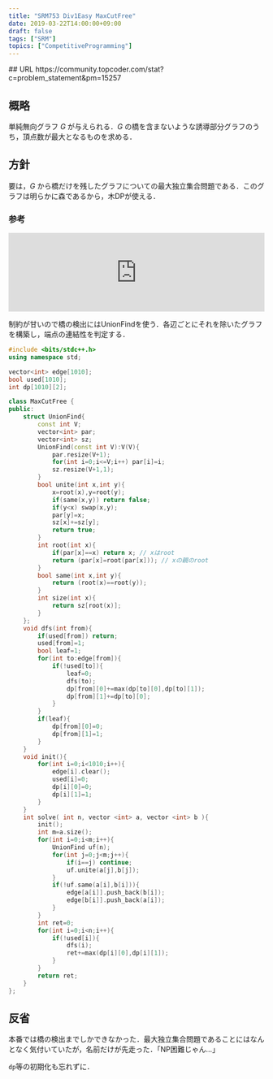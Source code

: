 ```yaml
---
title: "SRM753 Div1Easy MaxCutFree"
date: 2019-03-22T14:00:00+09:00
draft: false
tags: ["SRM"]
topics: ["CompetitiveProgramming"]
---
```

<p><!--more--></p>
## URL
https://community.topcoder.com/stat?c=problem_statement&pm=15257

## 概略
単純無向グラフ $G$ が与えられる．$G$ の橋を含まないような誘導部分グラフのうち，頂点数が最大となるものを求める．

## 方針
要は，$G$ から橋だけを残したグラフについての最大独立集合問題である．このグラフは明らかに森であるから，木DPが使える．

### 参考
<iframe class="hatenablogcard" style="width:100%;height:155px;max-width:680px;" title="木の上での最大重み独立集合問題" src="https://hatenablog-parts.com/embed?url=http://tatanaideyo.hatenablog.com/entry/2015/04/26/182621" width="300" height="150" frameborder="0" scrolling="no"></iframe>

制約が甘いので橋の検出にはUnionFindを使う．各辺ごとにそれを除いたグラフを構築し，端点の連結性を判定する．

```cpp
#include <bits/stdc++.h>
using namespace std;

vector<int> edge[1010];
bool used[1010];
int dp[1010][2];

class MaxCutFree {
public:
    struct UnionFind{
        const int V;
        vector<int> par;
        vector<int> sz;
        UnionFind(const int V):V(V){
            par.resize(V+1);
            for(int i=0;i<=V;i++) par[i]=i;
            sz.resize(V+1,1);
        }
        bool unite(int x,int y){
            x=root(x),y=root(y);
            if(same(x,y)) return false;
            if(y<x) swap(x,y);
            par[y]=x;
            sz[x]+=sz[y];
            return true;
        }
        int root(int x){
        	if(par[x]==x) return x; // xはroot
        	return (par[x]=root(par[x])); // xの親のroot
        }
        bool same(int x,int y){
        	return (root(x)==root(y));
        }
        int size(int x){
            return sz[root(x)];
        }
    };
    void dfs(int from){
        if(used[from]) return;
        used[from]=1;
        bool leaf=1;
        for(int to:edge[from]){
            if(!used[to]){
                leaf=0;
                dfs(to);
                dp[from][0]+=max(dp[to][0],dp[to][1]);
                dp[from][1]+=dp[to][0];
            }
        }
        if(leaf){
            dp[from][0]=0;
            dp[from][1]=1;
        }
    }
    void init(){
        for(int i=0;i<1010;i++){
            edge[i].clear();
            used[i]=0;
            dp[i][0]=0;
            dp[i][1]=1;
        }
    }
    int solve( int n, vector <int> a, vector <int> b ){
        init();
        int m=a.size();
        for(int i=0;i<m;i++){
            UnionFind uf(n);
            for(int j=0;j<m;j++){
                if(i==j) continue;
                uf.unite(a[j],b[j]);
            }
            if(!uf.same(a[i],b[i])){
                edge[a[i]].push_back(b[i]);
                edge[b[i]].push_back(a[i]);
            }
        }
        int ret=0;
        for(int i=0;i<n;i++){
            if(!used[i]){
                dfs(i);
                ret+=max(dp[i][0],dp[i][1]);
            }
        }
        return ret;
    }
};
```

## 反省
本番では橋の検出までしかできなかった．最大独立集合問題であることにはなんとなく気付いていたが，名前だけが先走った．「NP困難じゃん…」

`dp`等の初期化も忘れずに．
